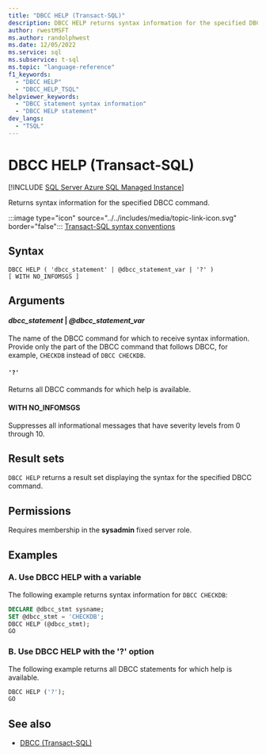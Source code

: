 ```yaml
---
title: "DBCC HELP (Transact-SQL)"
description: DBCC HELP returns syntax information for the specified DBCC command.
author: rwestMSFT
ms.author: randolphwest
ms.date: 12/05/2022
ms.service: sql
ms.subservice: t-sql
ms.topic: "language-reference"
f1_keywords:
  - "DBCC HELP"
  - "DBCC_HELP_TSQL"
helpviewer_keywords:
  - "DBCC statement syntax information"
  - "DBCC HELP statement"
dev_langs:
  - "TSQL"
---
```

# DBCC HELP (Transact-SQL)

[!INCLUDE [SQL Server Azure SQL Managed Instance](../../includes/applies-to-version/sql-asdbmi.md)]

Returns syntax information for the specified DBCC command.

:::image type="icon" source="../../includes/media/topic-link-icon.svg" border="false"::: [Transact-SQL syntax conventions](../../t-sql/language-elements/transact-sql-syntax-conventions-transact-sql.md)

## Syntax

```syntaxsql
DBCC HELP ( 'dbcc_statement' | @dbcc_statement_var | '?' )
[ WITH NO_INFOMSGS ]
```

## Arguments

#### *dbcc_statement* | *@dbcc_statement_var*

The name of the DBCC command for which to receive syntax information. Provide only the part of the DBCC command that follows DBCC, for example, `CHECKDB` instead of `DBCC CHECKDB`.

#### `'?'`

Returns all DBCC commands for which help is available.

#### WITH NO_INFOMSGS

Suppresses all informational messages that have severity levels from 0 through 10.

## Result sets

`DBCC HELP` returns a result set displaying the syntax for the specified DBCC command.

## Permissions

Requires membership in the **sysadmin** fixed server role.

## Examples

### A. Use DBCC HELP with a variable

The following example returns syntax information for `DBCC CHECKDB`:

```sql
DECLARE @dbcc_stmt sysname;
SET @dbcc_stmt = 'CHECKDB';
DBCC HELP (@dbcc_stmt);
GO
```

### B. Use DBCC HELP with the '?' option

The following example returns all DBCC statements for which help is available.

```sql
DBCC HELP ('?');
GO
```

## See also

- [DBCC (Transact-SQL)](../../t-sql/database-console-commands/dbcc-transact-sql.md)
